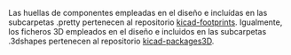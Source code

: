 Las huellas de componentes empleadas en el diseño e incluídas en las subcarpetas .pretty pertenecen al repositorio [kicad-footprints](https://github.com/KiCad/kicad-footprints).
Igualmente, los ficheros 3D empleados en el diseño e incluidos en las subcarpetas .3dshapes pertenecen al repositorio [kicad-packages3D](https://github.com/KiCad/kicad-packages3D).
